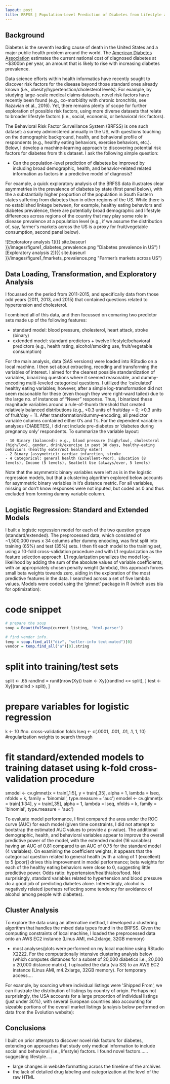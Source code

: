 ```yaml
---
layout: post
title: BRFSS | Population-Level Prediction of Diabetes from Lifestyle and Behavioral Risk Factors
---
```


## Background

Diabetes is the seventh leading cause of death in the United States and a major public health problem around the world. The [American Diabetes Association](http://main.diabetes.org/dorg/images/infographics/adv-cost-of-diabetes.pdf) estimates the current national cost of diagnosed diabetes at ~$300bn per year, an amount that is likely to rise with increasing diabetes prevalence. 

Data science efforts within health informatics have recently sought to discover risk factors for the disease beyond those standard ones already known (i.e., obesity/hypertenstion/cholesterol levels). For example, by studying large-scale medical claims datasets, novel risk factors have recently been found (e.g., co-morbidity with chronic bronchitis, see Razavian et al., 2016). Yet, there remains plenty of scope for further exploration of possible risk factors, using more diverse datasets that relate to broader lifestyle factors (i.e., social, economic, or behavioral risk factors).

The Behavioral Risk Factor Surveillance System (BRFSS) is one such dataset: a survey administered annually in the US, with questions touching on the demographic background, health, and behavioral profile of respondents (e.g., healthy eating behaviors, exercise behaviors, etc.). Below, I develop a machine-learning approach to discovering potential risk factors for diabetes from this dataset. I ask the following simple question:

- Can the population-level prediction of diabetes be improved by including broad demographic, health, and behavior-related related information as factors in a predictive model of diagnosis?
 
For example, a quick exploratory analysis of the BRFSS data illustrates clear asymmetries in the prevalence of diabetes by state (first panel below), with the a substantially higher proportion of the population in South Eastern states suffering from diabetes than in other regions of the US. While there is no established linkage between, for example, healthy eating behaviors and diabetes prevalence, there are potentially broad demographic and lifestyle differences across regions of the country that may play some role in disease prevalence at a population level (e.g., if we assume the distribution of, say, farmer's markets across the US is a proxy for fruit/vegetable consumption, second panel below).

![Exploratory analysis 1]({{ site.baseurl }}/images/figure1_diabetes_prevalence.png "Diabetes prevalence in US")
![Exploratory analysis 2]({{ site.baseurl }}/images/figure1_fmarkets_prevalence.png "Farmer’s markets across US")

## Data Loading, Transformation, and Exploratory Analysis

I focussed on the period from 2011-2015, and specifically data from those odd years (2011, 2013, and 2015) that contained questions related to hypertension and cholesterol.

I combined all of this data, and then focussed on comaring two predictor sets made up of the following features:

- standard model: blood pressure, cholesterol, heart attack, stroke (binary)
- extended model: standard predictors + twelve lifestyle/behavioral predictors (e.g., health rating, alcohol/smoking use, fruit/vegetable consumption)
 
For the main analysis, data (SAS versions) were loaded into RStudio on a local machine. I then set about extracting, recoding and transforming the variables of interest. I aimed for the clearest possible standardization of variables, binarizing questions where it seemed reasonable, and dummy-encoding multi-leveled categorical questions. I utilized the ‘calculated’ healthy eating variables; however, after a simple log-transformation did not seem reasonable for these (even though they were right-ward tailed) due to the large no. of instances of “Never” response. Thus, I binarized these magnitude variables around a rule-of-thumb threshold that created relatively balanced distributions (e.g., <0.3 units of fruit/day = 0; >0.3 units of fruit/day = 1). After transformation/dummy-encoding, all predictor variable columns contained either 0’s and 1’s. For the dependent variable in analyses (DIABETES), I did not include pre-diabetes or ’diabetes during pregnancy only’ respondents. To summarize the variable layout:

	- 10 Binary (balanced): e.g., blood pressure (high/low), cholesterol (high/low), gender, drink/exercise in past 30 days, healthy-eating behaviors (healthy eater/not healthy eater)
	- 2 Binary (assymetric): cardiac infarction, stroke
	- 4 Categorical: general health (Excellent-Poor), Education (8 levels), Income (5 levels), Seatbelt Use (always/ever, 5 levels)
		
Note that the asymmetric binary variables were left as is in the logistic regression models, but that a clustering algorithm explored below accounts for asymmetric binary variables in it’s distance metric. For all variables, missing or don’t know responses were not inputed, but coded as 0 and thus excluded from forming dummy variable column.

## Logistic Regression: Standard and Extended Models

I built a logistic regression model for each of the two question groups (standard/extended). The preprocessed data, which consisted of ~1,500,000 rows x 34 columns after dummy encoding, was first split into training (65%) and test (35%) sets. I then fit each model to the training set, using a 10-fold cross-validation procedure and with L1 regularization as the feature selection approach. L1 regularization penalizes the model log-likelihood by adding the sum of the absolute values of variable coefficients; with an appropriately chosen penalty weight (lambda), this approach forces small beta weights towards zero, aiding in the exploration of the most predictive features in the data. I searched across a set of five lambda values. Models were coded using the ’glmnet’ package in R (which uses bla for optimization):

# code snippet
```R
# prepare the soup
soup = BeautifulSoup(current_listing, 'html.parser')

# find vendor info.
temp = soup.find_all("div", "seller-info text-muted")[0]
vendor = temp.find_all("a")[0].string
```

# split into training/test sets
split <- .65
randInd = runif(nrow(Xy))
train <- Xy[(randInd <= split), ]
test <- Xy[(randInd > split), ]

# prepare variables for logistic regression
k <- 10 #no. cross-validation folds
lseq <- c(.0001, .001, .01, .1, 1, 10) #regularization weights to search through

# fit standard/extended models to training dataset using k-fold cross-validation procedure
smodel <- cv.glmnet(x = train[,1:5], y = train[,35], alpha = 1, lambda = lseq, nfolds = k, 
                         family = 'binomial', type.measure = 'auc')
emodel <- cv.glmnet(x = train[,1:34], y = train[,35], alpha = 1, lambda = lseq, nfolds = k,
                         family = 'binomial', type.measure = 'auc')

To evaluate model performance, I first compared the area under the ROC curve (AUC) for each model (given time constraints, I did not attempt to bootstrap the estimated AUC values to provide a p-value). The additional demographic, health, and behavioral variables appear to improve the overall predictive power of the model, with the extended model (16 variables) having an AUC of 0.81 compared to an AUC of 0.75 for the standard model (4 variables). On examining the coefficient weights, it appears that the categorical question related to general health [with a rating of 1 (excellent) to 5 (poor)] drives this improvement in model performance; beta weights for each of the healthy eating behaviors were close to 0, suggesting little predictive power. Odds ratio: hypertension/health/alco/food. Not surprisingly, standard variables related to hypertension and blood pressure do a good job of predicting diabetes alone. Interestingly, alcohol is negatively related (perhaps reflecting some tendency for avoidance of alcohol among people with diabetes).


## Cluster Analysis

To explore the data using an alternative method, I developed a clustering algorithm that handles the mixed data types found in the BRFSS.
Given the computing constraints of local machine, I loaded the preprocessed data onto an AWS EC2 instance (Linus AMI, m4.2xlarge, 32GB memory)

- most analyses/plots were performed on my local machine using RStudio X2222. For the computationally intensive clustering analysis below (which computes distances for a subset of 20,000 diabetics i.e., 20,000 x 20,000 distance matrix), I uploaded the data (via S3) to an AWS EC2 instance (Linus AMI, m4.2xlarge, 32GB memory). For temporary access….


For example, by sourcing where individual listings were 'Shipped From', we can illustrate the distribution of listings by country of origin. Perhaps not surprisingly, the USA accounts for a large proportion of individual listings (just under 30%), with several European countries also accounting for sizeable portions of the overall market listings (analysis below performed on data from the Evolution website):

## Conclusions

I built on prior attempts to discover novel risk factors for diabetes, extending on approaches that study only medical information to include social and behavioral (i.e., lifestyle) factors. I found novel factors……suggesting lifestyle….. 
- large changes in website formatting across the timeline of the archives
- the lack of detailed drug labeling and categorization at the level of the raw HTML

<!--more-->
